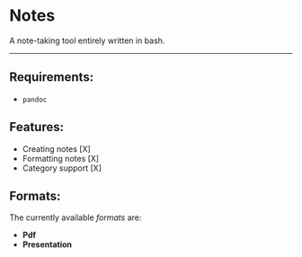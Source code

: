 # Notes
A note-taking tool entirely written in bash.
* * *

## Requirements:

* `pandoc`

## Features:

* Creating notes [X]
* Formatting notes [X]
* Category support [X]

## Formats:

The currently available *formats* are:

* **Pdf**
* **Presentation**

